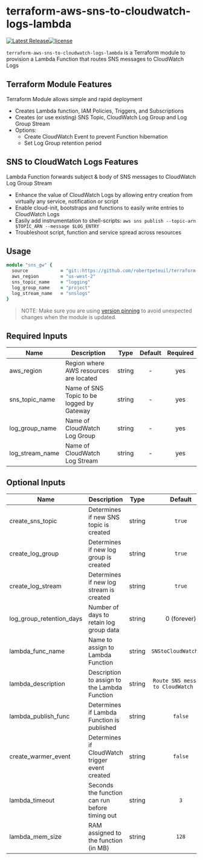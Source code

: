# terraform-aws-sns-to-cloudwatch-logs-lambda

[![Latest Release](https://img.shields.io/github/release/robertpeteuil/terraform-aws-sns-to-cloudwatch-logs-lambda.svg)](https://github.com/robertpeteuil/terraform-aws-sns-to-cloudwatch-logs-lambda)[![license](https://img.shields.io/github/license/robertpeteuil/terraform-aws-sns-to-cloudwatch-logs-lambda.svg?colorB=2067b8)](https://github.com/robertpeteuil/terraform-aws-sns-to-cloudwatch-logs-lambda)

`terraform-aws-sns-to-cloudwatch-logs-lambda` is a Terraform module to provision a Lambda Function that routes SNS messages to CloudWatch Logs

## Terraform Module Features

Terraform Module allows simple and rapid deployment

- Creates Lambda function, IAM Policies, Triggers, and Subscriptions
- Creates (or use existing) SNS Topic, CloudWatch Log Group and Log Group Stream
- Options:
  - Create CloudWatch Event to prevent Function hibernation
  - Set Log Group retention period

## SNS to CloudWatch Logs Features

Lambda Function forwards subject & body of SNS messages to CloudWatch Log Group Stream

- Enhance the value of CloudWatch Logs by allowing entry creation from virtually any service, notification or script
- Enable cloud-init, bootstraps and functions to easily write entries to CloudWatch Logs
- Easily add instrumentation to shell-scripts: `aws sns publish --topic-arn $TOPIC_ARN --message $LOG_ENTRY`
- Troubleshoot script, function and service spread across resources

## Usage

``` ruby
module "sns_gw" {
  source            = "git::https://github.com/robertpeteuil/terraform-aws-sns-to-cloudwatch-logs-lambda?ref=tags/0.1.0"
  aws_region        = "us-west-2"
  sns_topic_name    = "logging"
  log_group_name    = "project"
  log_stream_name   = "snslogs"
}
```

> NOTE: Make sure you are using [version pinning](https://www.terraform.io/docs/modules/usage.html#module-versions) to avoid unexpected changes when the module is updated.

## Required Inputs

| Name | Description | Type | Default | Required |
|------|-------------|:----:|:-----:|:-----:|
| aws_region | Region where AWS resources are located | string | - | yes |
| sns_topic_name | Name of SNS Topic to be logged by Gateway | string | - | yes |
| log_group_name | Name of CloudWatch Log Group | string | - | yes |
| log_stream_name | Name of CloudWatch Log Stream | string | - | yes |

## Optional Inputs

| Name | Description | Type | Default | Required |
|------|-------------|:----:|:-----:|:-----:|
| create_sns_topic | Determines if new SNS topic is created | string | `true` | no |
| create_log_group | Determines if new log group is created | string | `true` | no |
| create_log_stream | Determines if new log stream is created | string | `true` | no |
| log_group_retention_days | Number of days to retain log group data | string | 0 (forever) | no |
| lambda_func_name | Name to assign to Lambda Function | string | `SNStoCloudWatchLogs` | no |
| lambda_description | Description to assign to the Lambda Function | string | `Route SNS messages to CloudWatch Logs` | no |
| lambda_publish_func | Determines if Lambda Function is published | string | `false` | no |
| create_warmer_event | Determines if CloudWatch trigger event created | string | `false` | no |
| lambda_timeout | Seconds the function can run before timing out | string | `3` | no |
| lambda_mem_size | RAM assigned to the function (in MB) | string | `128` | no |
